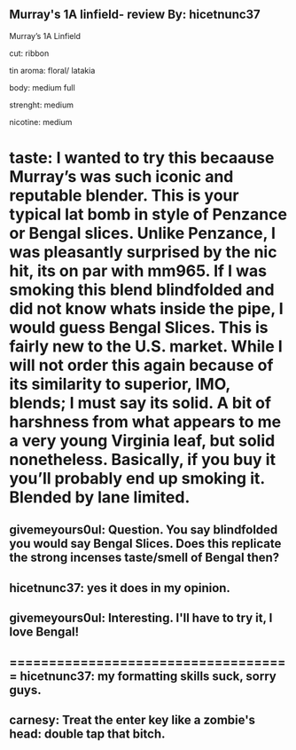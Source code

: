 Murray's 1A linfield- review
By: hicetnunc37
---
Murray’s 1A Linfield


cut: ribbon


tin aroma: floral/ latakia


body: medium full


strenght: medium


nicotine: medium


taste: I wanted to try this becaause Murray’s was such iconic and reputable blender. This is your typical lat bomb in style of Penzance or Bengal slices. Unlike Penzance, I was pleasantly surprised by the nic hit, its on par with mm965. If I was smoking this blend blindfolded and did not know whats inside the pipe, I would guess Bengal Slices. This is fairly new to the U.S. market. While I will not order this again because of its similarity to superior, IMO, blends; I must say its solid. A bit of harshness from what appears to me a very young Virginia leaf, but solid nonetheless. Basically, if you buy it you’ll probably end up smoking it. Blended by lane limited.
====================================
givemeyours0ul: Question. You say blindfolded you would say Bengal Slices. Does this replicate the strong incenses taste/smell of Bengal then?
--
hicetnunc37: yes it does in my opinion.
--
givemeyours0ul: Interesting. I'll have to try it, I love Bengal!
--
====================================
hicetnunc37: my formatting skills suck, sorry guys.
--
carnesy: Treat the enter key like a zombie's head: double tap that bitch.
--

